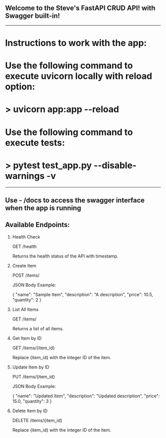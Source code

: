 ## Welcome to the Steve's FastAPI CRUD API! with Swagger built-in!
---
# Instructions to work with the app:

# Use the following command to execute uvicorn locally with reload option:

# > uvicorn app:app --reload

# Use the following command to execute tests:

# > pytest test_app.py --disable-warnings -v
---
Use - /docs to access the swagger interface when the app is running
---

## Available Endpoints:

1. Health Check
   
   GET /health
   
   Returns the health status of the API with timestamp.

2. Create Item
   
   POST /items/
   
   JSON Body Example:
   
   {
   "name": "Sample Item",
   "description": "A description",
   "price": 10.5,
   "quantity": 2
   }

3. List All Items
   
   GET /items/
   
   Returns a list of all items.

4. Get Item by ID
   
   GET /items/{item_id}
   
   Replace {item_id} with the integer ID of the item.

5. Update Item by ID
   
   PUT /items/{item_id}
   
   JSON Body Example:
   
   {
   "name": "Updated Item",
   "description": "Updated description",
   "price": 15.0,
   "quantity": 3
   }

6. Delete Item by ID
   
   DELETE /items/{item_id}
   
   Replace {item_id} with the integer ID of the item.
